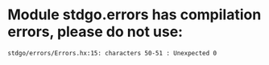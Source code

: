 # Module stdgo.errors has compilation errors, please do not use:
```
stdgo/errors/Errors.hx:15: characters 50-51 : Unexpected 0

```


